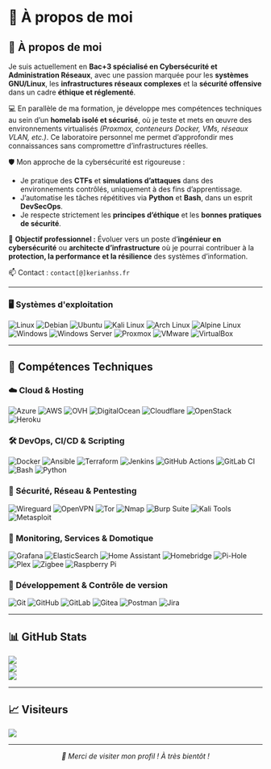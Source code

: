 # 💫 À propos de moi

## 👤 À propos de moi

Je suis actuellement en **Bac+3 spécialisé en Cybersécurité et Administration Réseaux**, avec une passion marquée pour les **systèmes GNU/Linux**, les **infrastructures réseaux complexes** et la **sécurité offensive** dans un cadre **éthique et réglementé**.

💻 En parallèle de ma formation, je développe mes compétences techniques au sein d’un **homelab isolé et sécurisé**, où je teste et mets en œuvre des environnements virtualisés *(Proxmox, conteneurs Docker, VMs, réseaux VLAN, etc.)*. Ce laboratoire personnel me permet d’approfondir mes connaissances sans compromettre d’infrastructures réelles.

🛡️ Mon approche de la cybersécurité est rigoureuse :

* Je pratique des **CTFs** et **simulations d’attaques** dans des environnements contrôlés, uniquement à des fins d’apprentissage.
* J’automatise les tâches répétitives via **Python** et **Bash**, dans un esprit **DevSecOps**.
* Je respecte strictement les **principes d’éthique** et les **bonnes pratiques de sécurité**.

🎯 **Objectif professionnel :**
Évoluer vers un poste d’**ingénieur en cybersécurité** ou **architecte d’infrastructure** où je pourrai contribuer à la **protection, la performance et la résilience** des systèmes d’information.

📫 Contact : `contact[@]kerianhss.fr`

---
### 🖥️ Systèmes d'exploitation

![Linux](https://img.shields.io/badge/Linux-FCC624?style=for-the-badge&logo=linux&logoColor=black)
![Debian](https://img.shields.io/badge/Debian-A81D33?style=for-the-badge&logo=debian&logoColor=white)
![Ubuntu](https://img.shields.io/badge/Ubuntu-E95420?style=for-the-badge&logo=ubuntu&logoColor=white)
![Kali Linux](https://img.shields.io/badge/Kali%20Linux-557C94?style=for-the-badge&logo=kalilinux&logoColor=white)
![Arch Linux](https://img.shields.io/badge/Arch%20Linux-1793D1?style=for-the-badge&logo=archlinux&logoColor=white)
![Alpine Linux](https://img.shields.io/badge/Alpine%20Linux-0D597F?style=for-the-badge&logo=alpinelinux&logoColor=white)
![Windows](https://img.shields.io/badge/Windows-0078D6?style=for-the-badge&logo=windows&logoColor=white)
![Windows Server](https://img.shields.io/badge/Windows%20Server-5A5A5A?style=for-the-badge&logo=windows&logoColor=white)
![Proxmox](https://img.shields.io/badge/Proxmox-E57000?style=for-the-badge&logo=proxmox&logoColor=white)
![VMware](https://img.shields.io/badge/VMware-607078?style=for-the-badge&logo=vmware&logoColor=white)
![VirtualBox](https://img.shields.io/badge/VirtualBox-183A61?style=for-the-badge&logo=virtualbox&logoColor=white)

---

## 🚀 Compétences Techniques

### ☁️ Cloud & Hosting

![Azure](https://img.shields.io/badge/azure-%230072C6.svg?style=for-the-badge&logo=microsoftazure&logoColor=white)
![AWS](https://img.shields.io/badge/AWS-%23FF9900.svg?style=for-the-badge&logo=amazonaws&logoColor=white)
![OVH](https://img.shields.io/badge/ovh-%23123F6D.svg?style=for-the-badge&logo=ovh&logoColor=white)
![DigitalOcean](https://img.shields.io/badge/DigitalOcean-%230167ff.svg?style=for-the-badge&logo=digitalocean&logoColor=white)
![Cloudflare](https://img.shields.io/badge/Cloudflare-F38020?style=for-the-badge&logo=cloudflare&logoColor=white)
![OpenStack](https://img.shields.io/badge/Openstack-%23f01742.svg?style=for-the-badge&logo=openstack&logoColor=white)
![Heroku](https://img.shields.io/badge/heroku-%23430098.svg?style=for-the-badge&logo=heroku&logoColor=white)

### 🛠️ DevOps, CI/CD & Scripting

![Docker](https://img.shields.io/badge/docker-%230db7ed.svg?style=for-the-badge&logo=docker&logoColor=white)
![Ansible](https://img.shields.io/badge/ansible-%231A1918.svg?style=for-the-badge&logo=ansible&logoColor=white)
![Terraform](https://img.shields.io/badge/Terraform-623CE4?style=for-the-badge&logo=terraform&logoColor=white)
![Jenkins](https://img.shields.io/badge/jenkins-%232C5263.svg?style=for-the-badge&logo=jenkins&logoColor=white)
![GitHub Actions](https://img.shields.io/badge/github%20actions-%232671E5.svg?style=for-the-badge&logo=githubactions&logoColor=white)
![GitLab CI](https://img.shields.io/badge/gitlab%20CI-%23181717.svg?style=for-the-badge&logo=gitlab&logoColor=white)
![Bash](https://img.shields.io/badge/bash-%234EAA25.svg?style=for-the-badge&logo=gnubash&logoColor=white)
![Python](https://img.shields.io/badge/python-%2314354C.svg?style=for-the-badge&logo=python&logoColor=white)

### 🔐 Sécurité, Réseau & Pentesting

![Wireguard](https://img.shields.io/badge/wireguard-%2388171A.svg?style=for-the-badge&logo=wireguard&logoColor=white)
![OpenVPN](https://img.shields.io/badge/OpenVPN-EA7E20?style=for-the-badge&logo=openvpn&logoColor=white)
![Tor](https://img.shields.io/badge/tor-%237E4798.svg?style=for-the-badge&logo=tor-project&logoColor=white)
![Nmap](https://img.shields.io/badge/Nmap-218BDA?style=for-the-badge&logo=nmap&logoColor=white)
![Burp Suite](https://img.shields.io/badge/Burp%20Suite-ff6f00?style=for-the-badge&logo=burpsuite&logoColor=white)
![Kali Tools](https://img.shields.io/badge/Kali_Tools-557C94?style=for-the-badge&logo=kalilinux&logoColor=white)
![Metasploit](https://img.shields.io/badge/Metasploit-000000?style=for-the-badge&logo=metasploit&logoColor=white)

### 📡 Monitoring, Services & Domotique

![Grafana](https://img.shields.io/badge/grafana-%23F46800.svg?style=for-the-badge&logo=grafana&logoColor=white)
![ElasticSearch](https://img.shields.io/badge/-ElasticSearch-005571?style=for-the-badge&logo=elasticsearch&logoColor=white)
![Home Assistant](https://img.shields.io/badge/home%20assistant-%2341BDF5.svg?style=for-the-badge&logo=home-assistant&logoColor=white)
![Homebridge](https://img.shields.io/badge/homebridge-%23491F59.svg?style=for-the-badge&logo=homebridge&logoColor=white)
![Pi-Hole](https://img.shields.io/badge/pihole-%2396060C.svg?style=for-the-badge&logo=pi-hole&logoColor=white)
![Plex](https://img.shields.io/badge/plex-%23E5A00D.svg?style=for-the-badge&logo=plex&logoColor=white)
![Zigbee](https://img.shields.io/badge/zigbee-%23EB0443.svg?style=for-the-badge&logo=zigbee&logoColor=white)
![Raspberry Pi](https://img.shields.io/badge/-Raspberry_Pi-C51A4A?style=for-the-badge&logo=raspberry-pi&logoColor=white)

### 🧰 Développement & Contrôle de version

![Git](https://img.shields.io/badge/git-%23F05033.svg?style=for-the-badge&logo=git&logoColor=white)
![GitHub](https://img.shields.io/badge/github-%23121011.svg?style=for-the-badge&logo=github&logoColor=white)
![GitLab](https://img.shields.io/badge/gitlab-%23181717.svg?style=for-the-badge&logo=gitlab&logoColor=white)
![Gitea](https://img.shields.io/badge/Gitea-34495E?style=for-the-badge&logo=gitea&logoColor=5D9425)
![Postman](https://img.shields.io/badge/Postman-FF6C37?style=for-the-badge&logo=postman&logoColor=white)
![Jira](https://img.shields.io/badge/jira-%230A0FFF.svg?style=for-the-badge&logo=jira&logoColor=white)


---

## 📊 GitHub Stats

![](https://github-readme-stats.vercel.app/api?username=NaireK\&theme=dark\&hide_border=false\&include_all_commits=true\&count_private=true)<br/>
![](https://nirzak-streak-stats.vercel.app/?user=NaireK\&theme=dark\&hide_border=false)<br/>
![](https://github-readme-stats.vercel.app/api/top-langs/?username=NaireK\&theme=dark\&hide_border=false\&include_all_commits=true\&count_private=true\&layout=compact)

---

## 📈 Visiteurs  
[![](https://visitcount.itsvg.in/api?id=NaireK&icon=0&color=0)](https://visitcount.itsvg.in)

---

<p align="center"><i>💬 Merci de visiter mon profil ! À très bientôt !</i></p>
